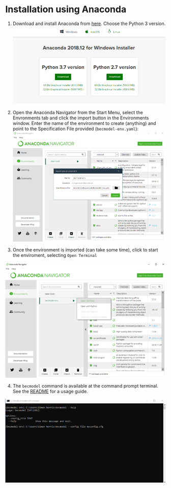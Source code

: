 # Installation using Anaconda

1. Download and install Anaconda from [here](https://www.anaconda.com/distribution/#download-section). Choose the Python 3 version.
![download](img/anaconda_01_install.png)

2. Open the Anaconda Navigator from the Start Menu, select the Envronments tab and click the import button in the Environments window. Enter the name of the environment to create (anything) and point to the Specification File provided (`becmodel-env.yaml`):
![import](img/anaconda_02_import.png)

3. Once the environment is imported (can take some time), click to start the enviroment, selecting `Open Terminal`

![openterminal](img/anaconda_03_openterminal.png)

4. The `becmodel` command is available at the command prompt terminal. See the [README](https://github.com/smnorris/becmodel) for a usage guide.

![openterminal](img/anaconda_04_run.png)